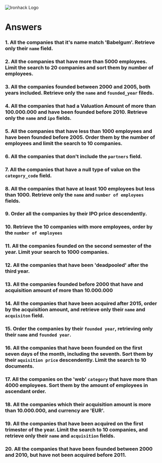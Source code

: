 ![Ironhack Logo](https://i.imgur.com/1QgrNNw.png)

# Answers

### 1. All the companies that it's name match 'Babelgum'. Retrieve only their `name` field.

<!-- Your Code Goes Here 
FILTER
{ name : { $eq: "Babelgum" } }
PROJECT
{ name: 1, _id: 0} 
SKIP
0
LIMIT
0
name:"Babelgum"
-->

### 2. All the companies that have more than 5000 employees. Limit the search to 20 companies and sort them by **number of employees**.

<!-- Your Code Goes Here
FILTER
{ number_of_employees: { $gte: 5000 } }

PROJECT
{name: 1, _id: 0, number_of_employees: 1 }

SORT
{ field: 1, number_of_employees: 1 }
LIMIT
20

name:"Spotify"
number_of_employees:5000
name:"PCH International"
number_of_employees:5000
name:"McAfee"
number_of_employees:5000
name:"JDS Uniphase Corporation"
number_of_employees:5000
name:"Air Astana Airlines"
number_of_employees:5000
name:"United Internet"
number_of_employees:5000
name:"Vcare Call Center"
number_of_employees:5000
name:"Nintendo"
number_of_employees:5080
name:"Hexaware Technologies"
number_of_employees:5200
name:"Facebook"
number_of_employees:5299
name:"OpenText"
number_of_employees:5300
name:"LSI"
number_of_employees:5400
name:"CPM Braxis"
number_of_employees:5400
name:"Microchip Technologies"
number_of_employees:5500
name:"Mediaset"
number_of_employees:5729
name:"Mindray Medical International"
number_of_employees:5763
name:"Baidu"
number_of_employees:6000
name:"Dentsu"
number_of_employees:6000
name:"Tata Communications"
number_of_employees:6000
name:"Atmel"
number_of_employees:6000
 -->

### 3. All the companies founded between 2000 and 2005, both years included. Retrieve only the `name` and `founded_year` fileds.

<!-- Your Code Goes Here
   FILTER
{ founded_year: { $gte: 2000, $lte: 2005 } }
PROJECT
{ name: 1, founded_year: 1, _id: 0} 
SORT
{name: 1, founded_year: 1}
LIMIT
0

name:"10East"
founded_year:2002
name:"1915 Studios"
founded_year:2004
name:"1938 Media"
founded_year:2005
name:"1Scan"
founded_year:2004
name:"2 Minutes"
founded_year:2000
name:"247techsupport"
founded_year:2005
name:"25 Pixels Media"
founded_year:2001
name:"2GeeksinaLab"
founded_year:2004
name:"2GeeksinaLab"
founded_year:2004
name:"2threads"
founded_year:2004
name:"302designs"
founded_year:2004
name:"32bytes"
founded_year:2001
name:"360innovate"
founded_year:2005
name:"360is"
founded_year:2002
name:"3Dynamics"
founded_year:2004
name:"3Jam"
founded_year:2005
 -->

### 4. All the companies that had a Valuation Amount of more than 100.000.000 and have been founded before 2010. Retrieve only the `name` and `ipo` fields.

<!-- Your Code Goes Here
          FILTER

  
{ total_money_raised : { $gt: "100000000"},  founded_year : { $lt: 2010 } }
PROJECT
{ name: 1, ipo: 1, _id: 0 } 
SORT
COLLATION
SKIP
0
LIMIT
0

name:"Fleck"
ipo:null
name:"eBuddy"
ipo:null
name:"Curverider"
ipo:null
name:"Seedcamp"
ipo:null
name:"Goojet"
ipo:null
name:"Mobovivo"
ipo:null
name:"Fon"
ipo:null
name:"Plazes"
ipo:null
name:"Evi"
ipo:null
name:"Blyk"
ipo:null
name:"eyeOS"
ipo:null
name:"Twenga"
ipo:null
name:"Skyscanner"
ipo:null
name:"FastBooking"
ipo:null
name:"Bahu"
ipo:null
name:"Libersy"
ipo:null
name:"UnLtdWorld"
ipo:null
name:"Badoo"
ipo:null
name:"Twingly"
ipo:null
name:"Proximic"
ipo:null

 -->

### 5. All the companies that have less than 1000 employees and have been founded before 2005. Order them by the number of employees and limit the search to 10 companies.

<!-- Your Code Goes Here -->

### 6. All the companies that don't include the `partners` field.

<!-- Your Code Goes Here -->

### 7. All the companies that have a null type of value on the `category_code` field.

<!-- Your Code Goes Here -->

### 8. All the companies that have at least 100 employees but less than 1000. Retrieve only the `name` and `number of employees` fields.

<!-- Your Code Goes Here -->

### 9. Order all the companies by their IPO price descendently.

<!-- Your Code Goes Here -->

### 10. Retrieve the 10 companies with more employees, order by the `number of employees`

<!-- Your Code Goes Here -->

### 11. All the companies founded on the second semester of the year. Limit your search to 1000 companies.

<!-- Your Code Goes Here -->

### 12. All the companies that have been 'deadpooled' after the third year.

<!-- Your Code Goes Here -->

### 13. All the companies founded before 2000 that have and acquisition amount of more than 10.000.000

<!-- Your Code Goes Here -->

### 14. All the companies that have been acquired after 2015, order by the acquisition amount, and retrieve only their `name` and `acquisiton` field.

<!-- Your Code Goes Here -->

### 15. Order the companies by their `founded year`, retrieving only their `name` and `founded year`.

<!-- Your Code Goes Here -->

### 16. All the companies that have been founded on the first seven days of the month, including the seventh. Sort them by their `aquisition price` descendently. Limit the search to 10 documents.

<!-- Your Code Goes Here -->

### 17. All the companies on the 'web' `category` that have more than 4000 employees. Sort them by the amount of employees in ascendant order.

<!-- Your Code Goes Here -->

### 18. All the companies which their acquisition amount is more than 10.000.000, and currency are 'EUR'.

<!-- Your Code Goes Here -->

### 19. All the companies that have been acquired on the first trimester of the year. Limit the search to 10 companies, and retrieve only their `name` and `acquisition` fields.

<!-- Your Code Goes Here -->

### 20. All the companies that have been founded between 2000 and 2010, but have not been acquired before 2011.

<!-- Your Code Goes Here -->
